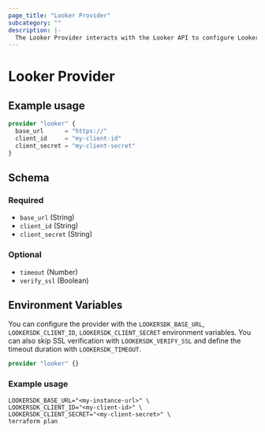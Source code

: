 ```yaml
---
page_title: "Looker Provider"
subcategory: ""
description: |-
  The Looker Provider interacts with the Looker API to configure Looker resources.
---
```


# Looker Provider

## Example usage

```terraform
provider "looker" {
  base_url      = "https://"
  client_id     = "my-client-id"
  client_secret = "my-client-secret"
}
```

<!-- schema generated by tfplugindocs -->
## Schema

### Required

- `base_url` (String)
- `client_id` (String)
- `client_secret` (String)

### Optional

- `timeout` (Number)
- `verify_ssl` (Boolean)

## Environment Variables

You can configure the provider with the `LOOKERSDK_BASE_URL`,
`LOOKERSDK_CLIENT_ID`, `LOOKERSDK_CLIENT_SECRET` environment variables. You can
also skip SSL verification with `LOOKERSDK_VERIFY_SSL` and define the timeout
duration with `LOOKERSDK_TIMEOUT`.

```terraform
provider "looker" {}
```

### Example usage

```shell
LOOKERSDK_BASE_URL="<my-instance-url>" \
LOOKERSDK_CLIENT_ID="<my-client-id>" \
LOOKERSDK_CLIENT_SECRET="<my-client-secret>" \
terraform plan
```
